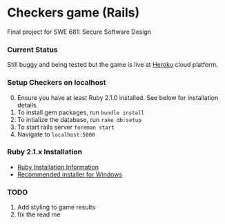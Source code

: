 # Checkers game (Rails)
Final project for SWE 681: Secure Software Design

### Current Status
Still buggy and being tested but the game is live at [Heroku](https://gentle-meadow-9245.herokuapp.com/) cloud platform. 

### Setup Checkers on localhost
0. Ensure you have at least Ruby 2.1.0 installed. See below for installation details.
1. To install gem packages, run `bundle install`
2. To intialize the database, run `rake db:setup`
3. To start rails server `foreman start`
4. Navigate to `localhost:5000`

### Ruby 2.1.x Installation
- [Ruby Installation Information](https://www.ruby-lang.org/en/downloads/) 
- [Recommended installer for Windows](http://rubyinstaller.org/)

### TODO
1. Add styling to game results
2. fix the read me
